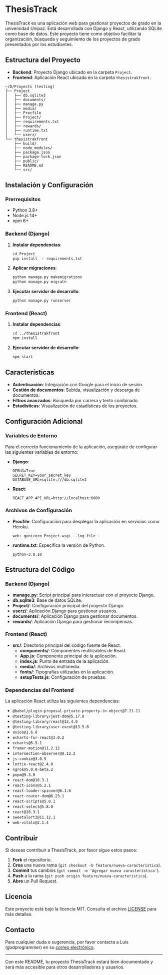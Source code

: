 # ThesisTrack

ThesisTrack es una aplicación web para gestionar proyectos de grado en la universidad Unipaz. Está desarrollada con Django y React, utilizando SQLite como base de datos. Este proyecto tiene como objetivo facilitar la organización, búsqueda y seguimiento de los proyectos de grado presentados por los estudiantes.

## Estructura del Proyecto

- **Backend**: Proyecto Django ubicado en la carpeta `Project`.
- **Frontend**: Aplicación React ubicada en la carpeta `thesistrakfront`.

```plaintext
~/D/Proyects (testing)
├── Project
│   ├── db.sqlite3
│   ├── documents/
│   ├── manage.py
│   ├── media/
│   ├── Procfile
│   ├── Project/
│   ├── requirements.txt
│   ├── rewards/
│   ├── runtime.txt
│   └── userz/
└── thesistrakfront
    ├── build/
    ├── node_modules/
    ├── package.json
    ├── package-lock.json
    ├── public/
    ├── README.md
    └── src/
```

## Instalación y Configuración

### Prerrequisitos

- Python 3.8+
- Node.js 14+
- npm 6+

### Backend (Django)

1. **Instalar dependencias**:

    ```bash
    cd Project
    pip install -r requirements.txt
    ```

2. **Aplicar migraciones**:

    ```bash
    python manage.py makemigrations
    python manage.py migrate
    ```

3. **Ejecutar servidor de desarrollo**:

    ```bash
    python manage.py runserver
    ```

### Frontend (React)

1. **Instalar dependencias**:

    ```bash
    cd ../thesistrakfront
    npm install
    ```

2. **Ejecutar servidor de desarrollo**:

    ```bash
    npm start
    ```

## Características

- **Autenticación**: Integración con Google para el inicio de sesión.
- **Gestión de documentos**: Subida, visualización y descarga de documentos.
- **Filtros avanzados**: Búsqueda por carrera y texto combinado.
- **Estadísticas**: Visualización de estadísticas de los proyectos.

## Configuración Adicional

### Variables de Entorno

Para el correcto funcionamiento de la aplicación, asegúrate de configurar las siguientes variables de entorno:

- **Django**:

    ```plaintext
    DEBUG=True
    SECRET_KEY=your_secret_key
    DATABASE_URL=sqlite:///db.sqlite3
    ```

- **React**:

    ```plaintext
    REACT_APP_API_URL=http://localhost:8000
    ```

### Archivos de Configuración

- **Procfile**: Configuración para desplegar la aplicación en servicios como Heroku.

    ```plaintext
    web: gunicorn Project.wsgi --log-file -
    ```

- **runtime.txt**: Especifica la versión de Python.

    ```plaintext
    python-3.8.10
    ```

## Estructura del Código

### Backend (Django)

- **manage.py**: Script principal para interactuar con el proyecto Django.
- **db.sqlite3**: Base de datos SQLite.
- **Project/**: Configuración principal del proyecto Django.
- **userz/**: Aplicación Django para gestionar usuarios.
- **documents/**: Aplicación Django para gestionar documentos.
- **rewards/**: Aplicación Django para gestionar recompensas.

### Frontend (React)

- **src/**: Directorio principal del código fuente de React.
    - **components/**: Componentes reutilizables de React.
    - **App.js**: Componente principal de la aplicación.
    - **index.js**: Punto de entrada de la aplicación.
    - **media/**: Archivos multimedia.
    - **fonts/**: Tipografías utilizadas en la aplicación.
    - **setupTests.js**: Configuración de pruebas.

### Dependencias del Frontend

La aplicación React utiliza las siguientes dependencias:

- `@babel/plugin-proposal-private-property-in-object@7.21.11`
- `@testing-library/jest-dom@5.17.0`
- `@testing-library/react@13.4.0`
- `@testing-library/user-event@13.5.0`
- `axios@1.6.8`
- `echarts-for-react@3.0.2`
- `echarts@5.5.1`
- `framer-motion@11.2.12`
- `intersection-observer@0.12.2`
- `js-cookie@3.0.5`
- `lottie-react@2.4.0`
- `ngrok@5.0.0-beta.2`
- `pnpm@9.3.0`
- `react-dom@18.3.1`
- `react-icons@5.2.1`
- `react-loader-spinner@6.1.6`
- `react-router-dom@6.23.1`
- `react-scripts@5.0.1`
- `react-select@5.8.0`
- `react@18.3.1`
- `sweetalert2@11.12.1`
- `web-vitals@2.1.4`

## Contribuir

Si deseas contribuir a ThesisTrack, por favor sigue estos pasos:

1. **Fork** el repositorio.
2. **Crea** una nueva rama (`git checkout -b feature/nueva-caracteristica`).
3. **Commit** tus cambios (`git commit -m 'Agregar nueva característica'`).
4. **Push** a la rama (`git push origin feature/nueva-caracteristica`).
5. **Abre** un Pull Request.

## Licencia

Este proyecto está bajo la licencia MIT. Consulta el archivo [LICENSE](LICENSE) para más detalles.

## Contacto

Para cualquier duda o sugerencia, por favor contacta a Luis (godprogrammer) en su [correo electrónico](mailto:godprogrammer@example.com).

---

Con este README, tu proyecto ThesisTrack estará bien documentado y será más accesible para otros desarrolladores y usuarios.
